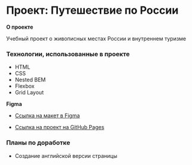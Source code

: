 # Проект: Путешествие по России

**О проекте**

Учебный проект о живописных местах России и внутреннем туризме

### Технологии, использованные в проекте

- HTML
- CSS
- Nested BEM
- Flexbox
- Grid Layout

**Figma**

- [Ссылка на макет в Figma](https://www.figma.com/file/5S2WSbEFL6awjVWJ0NWL8Q/Sprint-3_-Russia-_-desktop-mobile?node-id=28503%3A0)

- [Ссылка на проект на GitHub Pages](https://doesy.github.io/russian-travel/)

### Планы по доработке

- Создание английской версии страницы
